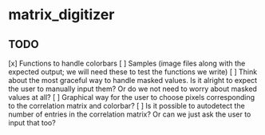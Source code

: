 # matrix_digitizer

## TODO
[x] Functions to handle colorbars
[ ] Samples (image files along with the expected output; we will need these to test the functions we write)
[ ] Think about the most graceful way to handle masked values. Is it alright to expect the user to manually input them? Or do we not need to worry about masked values at all?
[ ] Graphical way for the user to choose pixels corresponding to the correlation matrix and colorbar?
[ ] Is it possible to autodetect the number of entries in the correlation matrix? Or can we just ask the user to input that too?
